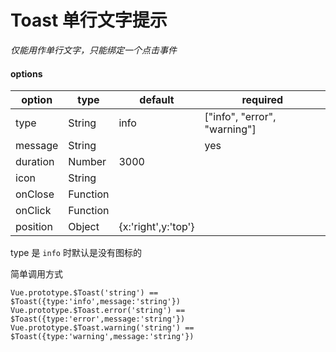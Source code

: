 # Toast 单行文字提示

*仅能用作单行文字，只能绑定一个点击事件*

<toast-toast></toast-toast>


#### options

|option|type|default|required|
|--|--|--|--|
|type|String|info|["info", "error", "warning"]|
|message|String||yes|
|duration|Number|3000||
|icon|String|||
|onClose|Function|||
|onClick|Function|||
|position|Object|{x:'right',y:'top'}|

type 是 `info` 时默认是没有图标的

简单调用方式

`Vue.prototype.$Toast('string') == $Toast({type:'info',message:'string'})`
`Vue.prototype.$Toast.error('string') == $Toast({type:'error',message:'string'})`
`Vue.prototype.$Toast.warning('string') == $Toast({type:'warning',message:'string'})`